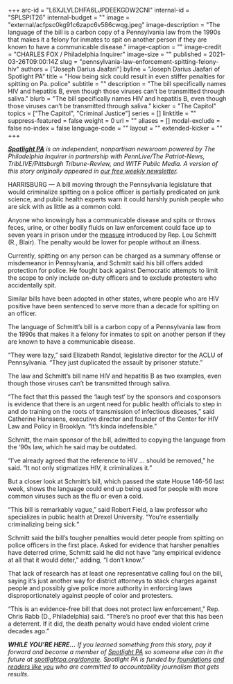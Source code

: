 +++
arc-id = "L6XJLVLDHFA6LJPDEEKGDW2CNI"
internal-id = "SPLSPIT26"
internal-budget = ""
image = "external/acfpsc0kg91c6zapc6v586cwqg.jpeg"
image-description = "The language of the bill is a carbon copy of a Pennsylvania law from the 1990s that makes it a felony for inmates to spit on another person if they are known to have a communicable disease."
image-caption = ""
image-credit = "CHARLES FOX / Philadelphia Inquirer"
image-size = ""
published = 2021-03-26T09:00:14Z
slug = "pennsylvania-law-enforcement-spitting-felony-hiv"
authors = ["Joseph Darius Jaafari"]
byline = "Joseph Darius Jaafari of Spotlight PA"
title = "How being sick could result in even stiffer penalties for spitting on Pa. police"
subtitle = ""
description = "The bill specifically names HIV and hepatitis B, even though those viruses can’t be transmitted through saliva."
blurb = "The bill specifically names HIV and hepatitis B, even though those viruses can’t be transmitted through saliva."
kicker = "The Capitol"
topics = ["The Capitol", "Criminal Justice"]
series = []
linktitle = ""
suppress-featured = false
weight = 0
url = ""
aliases = []
modal-exclude = false
no-index = false
language-code = ""
layout = ""
extended-kicker = ""
+++

<a href="https://www.spotlightpa.org/"><i><b>Spotlight PA</b></i></a><i> is an independent, nonpartisan newsroom powered by The Philadelphia Inquirer in partnership with PennLive/The Patriot-News, TribLIVE/Pittsburgh Tribune-Review, and WITF Public Media. A version of this story originally appeared in </i><a href="https://www.spotlightpa.org/newsletters"><i>our free weekly newsletter</i></a><i>.</i>

HARRISBURG — A bill moving through the Pennsylvania legislature that would criminalize spitting on a police officer is partially predicated on junk science, and public health experts warn it could harshly punish people who are sick with as little as a common cold.

Anyone who knowingly has a communicable disease and spits or throws feces, urine, or other bodily fluids on law enforcement could face up to seven years in prison under the <a href="https://www.legis.state.pa.us/cfdocs/Legis/CSM/showMemoPublic.cfm?chamber=H&SPick=20210&cosponId=33333">measure</a> introduced by Rep. Lou Schmitt (R., Blair). The penalty would be lower for people without an illness.

Currently, spitting on any person can be charged as a summary offense or misdemeanor in Pennsylvania, and Schmitt said his bill offers added protection for police. He fought back against Democratic attempts to limit the scope to only include on-duty officers and to exclude protesters who accidentally spit.

<script src="https://www.spotlightpa.org/embed.js" async></script><div data-spl-embed-version="1" data-spl-src="https://www.spotlightpa.org/embeds/newsletter/"></div>

Similar bills have been adopted in other states, where people who are HIV positive have been sentenced to serve more than a decade for spitting on an officer.

The language of Schmitt’s bill is a carbon copy of a Pennsylvania law from the 1990s that makes it a felony for inmates to spit on another person if they are known to have a communicable disease.

“They were lazy,” said Elizabeth Randol, legislative director for the ACLU of Pennsylvania. “They just duplicated the assault by prisoner statute.”

The law and Schmitt’s bill name HIV and hepatitis B as two examples, even though those viruses can’t be transmitted through saliva.

“The fact that this passed the ‘laugh test’ by the sponsors and cosponsors is evidence that there is an urgent need for public health officials to step in and do training on the roots of transmission of infectious diseases,” said Catherine Hanssens, executive director and founder of the Center for HIV Law and Policy in Brooklyn. “It’s kinda indefensible.”

Schmitt, the main sponsor of the bill, admitted to copying the language from the ’90s law, which he said may be outdated.

“I’ve already agreed that the reference to HIV … should be removed,” he said. “It not only stigmatizes HIV, it criminalizes it.”

But a closer look at Schmitt’s bill, which passed the state House 146-56 last week, shows the language could end up being used for people with more common viruses such as the flu or even a cold.

“This bill is remarkably vague,” said Robert Field, a law professor who specializes in public health at Drexel University. “You’re essentially criminalizing being sick.”

<script src="https://www.spotlightpa.org/embed.js" async></script><div data-spl-embed-version="1" data-spl-src="https://www.spotlightpa.org/embeds/donate/?teaser_text=If%20you%20learned%20something%20from%20this%20report%2C%20pay%20it%20forward%20and%20become%20a%20member%20of%20Spotlight%20PA%20so%20someone%20else%20can%20in%20the%20future.&cta_text=CLICK%20TO%20CONTRIBUTE&eyebrow_text=WHILE%20YOU'RE%20HERE..."></div>


Schmitt said the bill’s tougher penalties would deter people from spitting on police officers in the first place. Asked for evidence that harsher penalties have deterred crime, Schmitt said he did not have “any empirical evidence at all that it would deter,” adding, “I don’t know.”

That lack of research has at least one representative calling foul on the bill, saying it’s just another way for district attorneys to stack charges against people and possibly give police more authority in enforcing laws disproportionately against people of color and protesters.

“This is an evidence-free bill that does not protect law enforcement,” Rep. Chris Rabb (D., Philadelphia) said. “There’s no proof ever that this has been a deterrent. If it did, the death penalty would have ended violent crime decades ago.”

<i><b>WHILE YOU’RE HERE...</b></i><i> If you learned something from this story, pay it forward and become a member of </i><a href="https://www.spotlightpa.org/"><i>Spotlight PA</i></a><i> so someone else can in the future at </i><a href="http://spotlightpa.org/donate"><i>spotlightpa.org/donate</i></a><i>. Spotlight PA is funded by</i><a href="https://www.spotlightpa.org/support"><i> foundations</i></a><i> </i><a href="https://www.spotlightpa.org/support"><i>and readers like you</i></a><i> who are committed to accountability journalism that gets results.</i>

